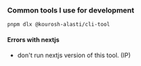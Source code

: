### Common tools I use for development

```
pnpm dlx @kourosh-alasti/cli-tool
```

#### Errors with nextjs

- don't run nextjs version of this tool. (IP)
